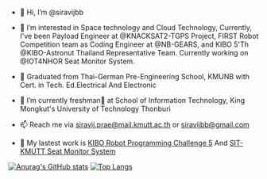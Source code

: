 - 👋 Hi, I’m @siravijbb
- 👀 I’m interested in Space technology and Cloud Technology, Currently, I've been Payload Engineer at @KNACKSAT2-TGPS Project, FIRST Robot Competition team as Coding Engineer at @NB-GEARS, and KIBO 5'Th @KIBO-Astronut Thailand Representative Team. Currently working on @IOT4NHOR Seat Monitor System.

- 🏫 Graduated from Thai-German Pre-Engineering School, KMUNB with Cert. in Tech. Ed.Electrical And Electronic
- 🌱 I’m currently freshman🏸 at School of Information Technology, King Mongkut's University of Technology Thonburi
- 📫 Reach me via siravij.prae@mail.kmutt.ac.th or siravijbb@gmail.com
- 🏸 My lastest work is [KIBO Robot Programming Challenge 5](https://github.com/KIBO-Astronut/5th-KIBO)  And [SIT-KMUTT Seat Monitor System](https://github.com/IOT4NHOR/backend-piside)

[![Anurag's GitHub stats](https://github-readme-stats.vercel.app/api?username=siravijbb&count_private=true&show_icons=true&theme=onedark)](https://github.com/anuraghazra/github-readme-stats)
[![Top Langs](https://github-readme-stats.vercel.app/api/top-langs/?username=siravijbb&langs_count=8&count_private=true&show_icons=true&theme=onedark)](https://github.com/anuraghazra/github-readme-stats)


